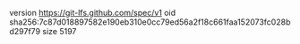 version https://git-lfs.github.com/spec/v1
oid sha256:7c87d018897582e190eb310e0cc79ed56a2f18c661faa152073fc028bd297f79
size 5197
